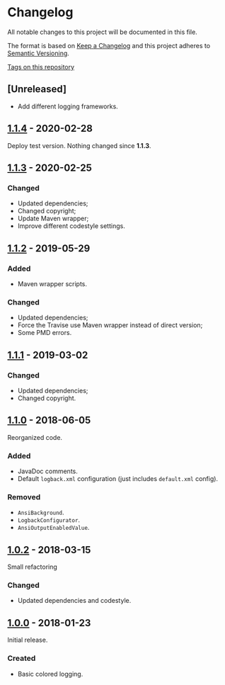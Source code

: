 # Changelog

All notable changes to this project will be documented in this file.

The format is based on [Keep a Changelog](http://keepachangelog.com/en/1.0.0/)
and this project adheres to [Semantic Versioning](http://semver.org/spec/v2.0.0.html).

[Tags on this repository](https://github.com/appulse-projects/logging-java/tags)

## [Unreleased]

- Add different logging frameworks.

## [1.1.4](https://github.com/appulse-projects/logging-java/releases/tag/1.1.4) - 2020-02-28

Deploy test version. Nothing changed since **1.1.3**.

## [1.1.3](https://github.com/appulse-projects/logging-java/releases/tag/1.1.3) - 2020-02-25

### Changed

- Updated dependencies;
- Changed copyright;
- Update Maven wrapper;
- Improve different codestyle settings.

## [1.1.2](https://github.com/appulse-projects/logging-java/releases/tag/1.1.2) - 2019-05-29

### Added

- Maven wrapper scripts.

### Changed

- Updated dependencies;
- Force the Travise use Maven wrapper instead of direct version;
- Some PMD errors.

## [1.1.1](https://github.com/appulse-projects/logging-java/releases/tag/1.1.1) - 2019-03-02

### Changed

- Updated dependencies;
- Changed copyright.

## [1.1.0](https://github.com/appulse-projects/logging-java/releases/tag/1.1.0) - 2018-06-05

Reorganized code.

### Added

- JavaDoc comments.
- Default `logback.xml` configuration (just includes `default.xml` config).

### Removed

- `AnsiBackground`.
- `LogbackConfigurator`.
- `AnsiOutputEnabledValue`.

## [1.0.2](https://github.com/appulse-projects/logging-java/releases/tag/1.0.2) - 2018-03-15

Small refactoring

### Changed

- Updated dependencies and codestyle.

## [1.0.0](https://github.com/appulse-projects/logging-java/releases/tag/1.0.0) - 2018-01-23

Initial release.

### Created

- Basic colored logging.
